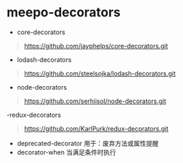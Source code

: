 # meepo-decorators

- core-decorators
> https://github.com/jayphelps/core-decorators.git

- lodash-decorators
> https://github.com/steelsojka/lodash-decorators.git

- node-decorators
> https://github.com/serhiisol/node-decorators.git

-redux-decorators
> https://github.com/KarlPurk/redux-decorators.git

- deprecated-decorator 用于：废弃方法或属性提醒
- decorator-when 当满足条件时执行